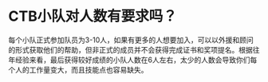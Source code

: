 # CTB小队对人数有要求吗？

每个小队正式参加队员为3-10人，如果有更多的人想要加入，可以以外援和顾问的形式获取他们的帮助，但非正式的成员并不会获得完成证书和奖项提名。根据往年经验来看，最后获得较好成绩的小队人数在6人左右，太少的人数会导致你们每个人的工作量变大，而且技能点也容易缺失。

